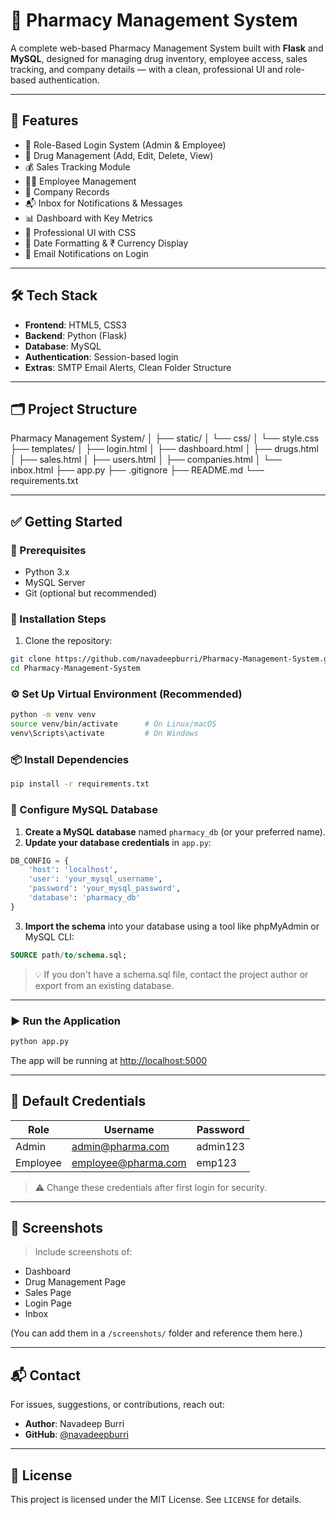 # 💊 Pharmacy Management System

A complete web-based Pharmacy Management System built with **Flask** and **MySQL**, designed for managing drug inventory, employee access, sales tracking, and company details — with a clean, professional UI and role-based authentication.

---

## 🚀 Features

- 🔐 Role-Based Login System (Admin & Employee)
- 💊 Drug Management (Add, Edit, Delete, View)
- 💰 Sales Tracking Module
- 🧑‍💼 Employee Management
- 🏢 Company Records
- 📬 Inbox for Notifications & Messages
- 📊 Dashboard with Key Metrics
- 🧼 Professional UI with CSS
- 📅 Date Formatting & ₹ Currency Display
- 📧 Email Notifications on Login

---

## 🛠 Tech Stack

- **Frontend**: HTML5, CSS3
- **Backend**: Python (Flask)
- **Database**: MySQL
- **Authentication**: Session-based login
- **Extras**: SMTP Email Alerts, Clean Folder Structure

---

## 🗂 Project Structure

Pharmacy Management System/
│
├── static/
│   └── css/
│       └── style.css
├── templates/
│   ├── login.html
│   ├── dashboard.html
│   ├── drugs.html
│   ├── sales.html
│   ├── users.html
│   ├── companies.html
│   └── inbox.html
├── app.py
├── .gitignore
├── README.md
└── requirements.txt

---

## ✅ Getting Started

### 🔧 Prerequisites

- Python 3.x
- MySQL Server
- Git (optional but recommended)

### 🔌 Installation Steps

1. Clone the repository:

```bash
git clone https://github.com/navadeepburri/Pharmacy-Management-System.git
cd Pharmacy-Management-System
```

### ⚙️ Set Up Virtual Environment (Recommended)

```bash
python -m venv venv
source venv/bin/activate      # On Linux/macOS
venv\Scripts\activate         # On Windows
```

### 📦 Install Dependencies

```bash
pip install -r requirements.txt
```

### 🔧 Configure MySQL Database

1. **Create a MySQL database** named `pharmacy_db` (or your preferred name).
2. **Update your database credentials** in `app.py`:

```python
DB_CONFIG = {
    'host': 'localhost',
    'user': 'your_mysql_username',
    'password': 'your_mysql_password',
    'database': 'pharmacy_db'
}
```

3. **Import the schema** into your database using a tool like phpMyAdmin or MySQL CLI:

```sql
SOURCE path/to/schema.sql;
```

> 💡 If you don't have a schema.sql file, contact the project author or export from an existing database.

---

### ▶️ Run the Application

```bash
python app.py
```

The app will be running at [http://localhost:5000](http://localhost:5000)

---

## 🔐 Default Credentials

| Role     | Username             | Password  |
|----------|----------------------|-----------|
| Admin    | admin@pharma.com     | admin123  |
| Employee | employee@pharma.com  | emp123    |

> ⚠️ Change these credentials after first login for security.

---

## 📸 Screenshots

> Include screenshots of:
- Dashboard
- Drug Management Page
- Sales Page
- Login Page
- Inbox

(You can add them in a `/screenshots/` folder and reference them here.)

---

## 📬 Contact

For issues, suggestions, or contributions, reach out:

- **Author**: Navadeep Burri  
- **GitHub**: [@navadeepburri](https://github.com/navadeepburri)

---

## 📄 License

This project is licensed under the MIT License. See `LICENSE` for details.
